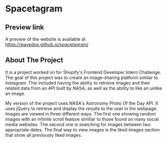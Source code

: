 # Spacetagram
## Preview link
A preview of the website is available at https://wavedoo.github.io/spacetagram/

## About The Project
It is a project worked on for Shopify's Frontend Developer Intern Challenge. The goal of this project was to create an image-sharing platform similar to Instagram. This included having the ability to retrieve images and their related data from an API built by NASA, as well as the ability to like an unlike an image.

My version of the project uses NASA's Astronomy Photo Of the Day API. It uses jQuery to retrieve and display the results to the user in the webpage. Images are viewed in three different ways. The first one showing random images with an infinite scroll feature similiar to those found on many social media websites. The second one is searching for images between two appropriate dates. The final way to view images is the liked images section that show all previously liked images.
